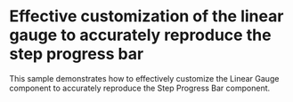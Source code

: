# Effective customization of the linear gauge to accurately reproduce the step progress bar
This sample demonstrates how to effectively customize the Linear Gauge component to accurately reproduce the Step Progress Bar component.
